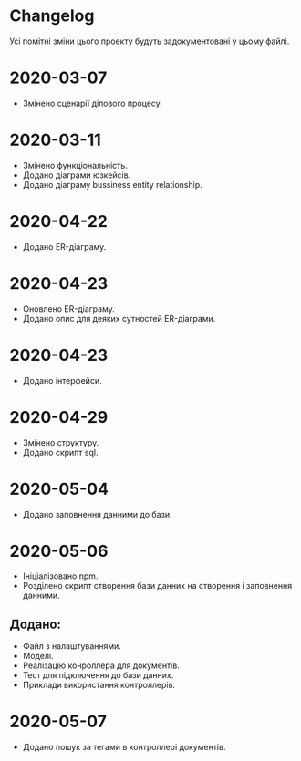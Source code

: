 # Changelog
Усі помітні зміни цього проекту будуть задокументовані у цьому файлі.

# 2020-03-07
- Змінено сценарії ділового процесу.

# 2020-03-11
- Змінено функціональність.
- Додано діаграми юзкейсів.
- Додано діаграму bussiness entity relationship.

# 2020-04-22
- Додано ER-діаграму.

# 2020-04-23
- Оновлено ER-діаграму.
- Додано опис для деяких сутностей ER-діаграми.

# 2020-04-23
- Додано інтерфейси.

# 2020-04-29
- Змінено структуру.
- Додано скрипт sql.

# 2020-05-04
- Додано заповнення данними до бази.

# 2020-05-06
- Ініціалізовано npm.
- Розділено скрипт створення бази данних на створення і заповнення данними.

## Додано:
- Файл з налаштуваннями.
- Моделі.
- Реалізацію конроллера для документів.
- Тест для підключення до бази данних.
- Приклади використання контроллерів.

# 2020-05-07
- Додано пошук за тегами в контроллері документів.
